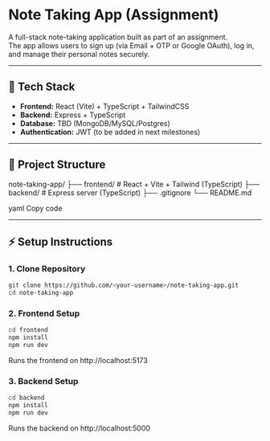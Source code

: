 # Note Taking App (Assignment)

A full-stack note-taking application built as part of an assignment.  
The app allows users to sign up (via Email + OTP or Google OAuth), log in, and manage their personal notes securely.

---

## 🚀 Tech Stack
- **Frontend:** React (Vite) + TypeScript + TailwindCSS
- **Backend:** Express + TypeScript
- **Database:** TBD (MongoDB/MySQL/Postgres)
- **Authentication:** JWT (to be added in next milestones)

---

## 📂 Project Structure
note-taking-app/
├── frontend/ # React + Vite + Tailwind (TypeScript)
├── backend/ # Express server (TypeScript)
├── .gitignore
└── README.md

yaml
Copy code

---

## ⚡ Setup Instructions

### 1. Clone Repository
```bash
git clone https://github.com/<your-username>/note-taking-app.git
cd note-taking-app
```
### 2. Frontend Setup
```bash
cd frontend
npm install
npm run dev
```
Runs the frontend on http://localhost:5173

### 3. Backend Setup
```bash
cd backend
npm install
npm run dev
```

Runs the backend on http://localhost:5000